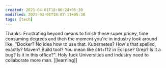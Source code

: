 ```yaml
---
created: 2021-04-01T18:06:24+05:30
modified: 2021-04-01T18:07:11+05:30
tags: [tech]
---
```


 Thanks. Frustrating beyond means to finish these super pricey, time consuming degrees and then the moment you're in industry look around like, "Docker? No idea how to use that. Kubernetes? How's that spelled, exactly? Maven? Build tool? You mean like ctrl+f12 in Eclipse? Grep? Is it a bug? Is it in this office?". Holy fuck Universities and Industry need to collaborate more man. 
[[learning]]
